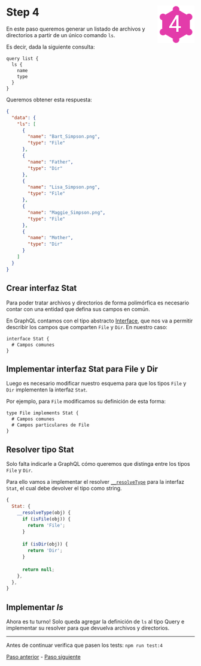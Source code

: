 # Step 4 <img align="right" width="100" height="100" src="../img/graphql-fs-level-4.png">

En este paso queremos generar un listado de archivos y directorios a partir de un único comando `ls`.

Es decir, dada la siguiente consulta:

```gql
query list {
  ls {
    name
    type
  }
}
```

Queremos obtener esta respuesta:

```json
{
  "data": {
    "ls": [
      {
        "name": "Bart_Simpson.png",
        "type": "File"
      },
      {
        "name": "Father",
        "type": "Dir"
      },
      {
        "name": "Lisa_Simpson.png",
        "type": "File"
      },
      {
        "name": "Maggie_Simpson.png",
        "type": "File"
      },
      {
        "name": "Mother",
        "type": "Dir"
      }
    ]
  }
}
```

## Crear interfaz __Stat__

Para poder tratar archivos y directorios de forma polimórfica es necesario contar con una entidad que defina sus campos en común.

En GraphQL contamos con el tipo abstracto [Interface](https://www.apollographql.com/docs/apollo-server/features/unions-interfaces.html#Interface-type), que nos va a permitir describir los campos que comparten `File` y `Dir`. En nuestro caso:

```gql
interface Stat {
  # Campos comunes
}
```

## Implementar interfaz __Stat__ para __File__ y __Dir__

Luego es necesario modificar nuestro esquema para que los tipos `File` y `Dir` implementen la interfaz `Stat`.

Por ejemplo, para `File` modificamos su definición de esta forma:

```gql
type File implements Stat {
  # Campos comunes
  # Campos particulares de File
}
```

## Resolver tipo __Stat__

Solo falta indicarle a GraphQL cómo queremos que distinga entre los tipos `File` y `Dir`.

Para ello vamos a implementar el resolver [`__resolveType`](https://www.apollographql.com/docs/apollo-server/features/unions-interfaces.html) para la interfaz `Stat`, el cual debe devolver el tipo como string.

```javascript
{
  Stat: {
    __resolveType(obj) {
      if (isFile(obj)) {
        return 'File';
      }

      if (isDir(obj)) {
        return 'Dir';
      }

      return null;
    },
  },
}
```

## Implementar _ls_

Ahora es tu turno! Solo queda agregar la definición de `ls` al tipo Query e implementar su resolver para que devuelva archivos y directorios.

---

Antes de continuar verifica que pasen los tests: `npm run test:4`

[Paso anterior](STEP-3.md) - [Paso siguiente](STEP-5.md)
